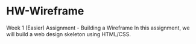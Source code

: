 # HW-Wireframe
Week 1 (Easier) Assignment - Building a Wireframe
In this assignment, we will build a web design skeleton using HTML/CSS.


